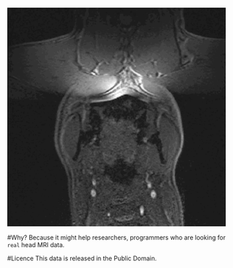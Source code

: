 ![brain.gif](https://raw.githubusercontent.com/genadyo/brain/master/brain.gif)

#Why?
Because it might help researchers, programmers who are looking for `real` head MRI data.

#Licence
This data is released in the Public Domain.
